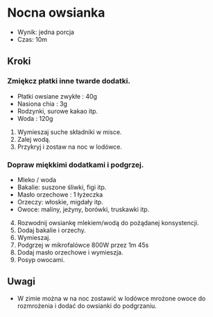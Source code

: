 # Nocna owsianka

- Wynik: jedna porcja
- Czas: 10m

## Kroki 

### Zmiękcz płatki inne twarde dodatki.

- Płatki owsiane zwykłe : 40g
- Nasiona chia : 3g
- Rodzynki, surowe kakao itp.
- Woda : 120g

1. Wymieszaj suche składniki w misce.
2. Zalej wodą.
3. Przykryj i zostaw na noc w lodówce.

### Dopraw miękkimi dodatkami i podgrzej.

- Mleko / woda
- Bakalie: suszone śliwki, figi itp.
- Masło orzechowe : 1 łyżeczka
- Orzeczy: włoskie, migdały itp.
- Owoce: maliny, jeżyny, borówki, truskawki itp.

4. Rozwodnij owsiankę mlekiem/wodą do pożądanej konsystencji.
5. Dodaj bakalie i orzechy.
6. Wymieszaj.
7. Podgrzej w mikrofalówce 800W przez 1m 45s
8. Dodaj masło orzechowe i wymieszja.
9. Posyp owocami.

## Uwagi

- W zimie można w na noc zostawić w lodówce mrożone owoce do rozmrożenia
i dodać do owsianki do podgrzaniu.
